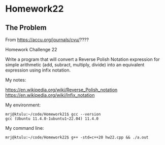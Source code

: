 # Homework22

## The Problem

From https://accu.org/journals/cvu/????

Homework Challenge 22

Write a program that will convert a Reverse Polish Notation expression for simple arithmetic (add, subract, multiply, divide) into an equivalent expression using infix notation.


My notes:

https://en.wikipedia.org/wiki/Reverse_Polish_notation
https://en.wikipedia.org/wiki/Infix_notation



My environment:
```
mrj@ktulu:~/code/Homework21$ gcc --version
gcc (Ubuntu 11.4.0-1ubuntu1~22.04) 11.4.0
```

My command line:
```
mrj@ktulu:~/code/Homework22$ g++ -std=c++20 hw22.cpp && ./a.out
```

